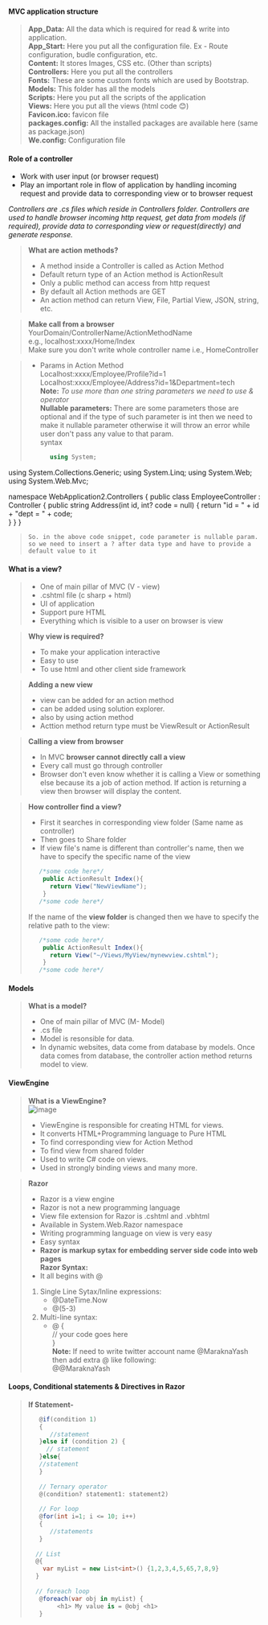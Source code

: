 #### MVC application structure    
> **App_Data:** All the data which is required for read & write into application.   
> **App_Start:** Here you put all the configuration file. Ex - Route configuration, budle configuration, etc.   
> **Content:** It stores Images, CSS etc. (Other than scripts)    
> **Controllers:** Here you put all the controllers   
> **Fonts:** These are some custom fonts which are used by Bootstrap.    
> **Models:** This folder has all the models   
> **Scripts:** Here you put all the scripts of the application   
> **Views:**  Here you put all the views (html code 😊)    
> **Favicon.ico:**   favicon file  
> **packages.config:**   All the installed packages are available here   (same as package.json)   
> **We.config:**  Configuration file   
> 

#### Role of a controller   
 - Work with user input (or browser request)   
 - Play an important role in flow of application by handling incoming request and provide data to corresponding view or to browser request   

_Controllers are .cs files which reside in Controllers folder. Controllers are used to handle browser incoming http request, get data from models (if required), provide data to corresponding view or request(directly) and generate response._   

> **What are action methods?**   
> - A method inside a Controller is called as Action Method   
> - Default return type of an Action method is ActionResult    
> - Only a public method can access from http request   
> - By default all Action methods are GET   
> - An action method can return View, File, Partial View, JSON, string, etc.   

 > **Make call from a browser**
 > YourDomain/ControllerName/ActionMethodName   
 > e.g., localhost:xxxx/Home/Index    
 > Make sure you don't write whole controller name i.e., HomeController    
 
> * Params in Action Method   
> Localhost:xxxx/Employee/Profile?id=1    
> Localhost:xxxx/Employee/Address?id=1&Department=tech   
> **Note:** _To use more than one string parameters we need to use & operator_    
> **Nullable parameters:**  There are some parameters those are optional and if the type of such parameter is int then we need to make it nullable parameter otherwise it will throw an error while user don't pass any value to that param.   
> syntax   
> ```c#     
>       using System;
using System.Collections.Generic;
using System.Linq;
using System.Web;
using System.Web.Mvc;

namespace WebApplication2.Controllers
{
    public class EmployeeController : Controller
    {
        public string Address(int id, int? code = null)
        {
            return "id = " + id + "dept = " + code;  
        }
    }
}  
> ```   
> So. in the above code snippet, code parameter is nullable param. so we need to insert a ? after data type and have to provide a default value to it    


#### What is a view?   
> - One of main pillar of MVC (V - view)  
> - .cshtml file (c sharp + html)  
> - UI of application  
> - Support pure HTML   
> - Everything which is visible to a user on browser is view   

> **Why view is required?**   
> - To make your application interactive   
> - Easy to use   
> - To use html and other client side framework   

> **Adding a new view**   
> - view can be added for an action method     
> - can be added using solution explorer.     
> - also by using action method    
> - Acttion method return type must be ViewResult or ActionResult   

> **Calling a view from browser**    
> - In MVC **browser cannot directly call a view**    
> - Every call must go through controller   
> - Browser don't even know whether it is calling a View or something else because its a job of action method. If action is returning a view then browser will display the content.   

> **How controller find a view?**   
> - First it searches in corresponding view folder (Same name as controller)   
> - Then goes to Share folder   
> - If view file's name is different than controller's name, then we have to specify the specific name of the view   
> ```c#    
>    /*some code here*/     
>     public ActionResult Index(){   
>       return View("NewViewName");
>     }      
>    /*some code here*/     
> ```     
> If the name of the **view folder** is changed then we have to specify the relative path to the view:   
> ```c#    
>    /*some code here*/     
>     public ActionResult Index(){   
>       return View("~/Views/MyView/mynewview.cshtml");    
>     }       
>    /*some code here*/         
> ```      

 #### Models    
 > **What is a model?**     
 > - One of main pillar of MVC (M- Model)   
 > - .cs file    
 > - Model is resonsible for data.  
 > - In dynamic websites, data come from database by models. Once data comes from database, the controller action method returns model to view.    

#### ViewEngine  
> **What is a ViewEngine?**    
> ![image](https://user-images.githubusercontent.com/58625165/213750102-4f69f1ae-0cd0-4295-a557-1d72019f4263.png)    
> - ViewEngine is responsible for creating HTML for views.    
> - It converts HTML+Programming language to Pure HTML   
> - To find corresponding view for Action Method   
> - To find view from shared folder    
> - Used to write C# code on views.    
> - Used in strongly binding views and many more.   

> **Razor**   
> - Razor is a view engine   
> - Razor is not a new programming language   
> - View file extension for Razor is .cshtml and .vbhtml   
> - Available in System.Web.Razor namespace   
> - Writing programming language on view is very easy   
> - Easy syntax  
> - **Razor is markup sytax for embedding server side code into web pages**   
>**Razor Syntax:**  
>- It all begins with @  
> 1. Single Line Sytax/Inline expressions:        
>    * @DateTime.Now     
>    * @(5-3)    
> 2. Multi-line syntax:    
>    * @ {     
>        // your code goes here      
>        }       
> **Note:** If need to write twitter account name @MaraknaYash then add extra @ like following:    
> @@MaraknaYash    

#### Loops, Conditional statements & Directives in Razor   
> **If Statement-**   
> ```c#    
>    @if(condition 1)    
>    {    
>       //statement    
>    }else if (condition 2) {    
>      // statement
>    }else{    
>    //statement        
>    }    
>    
>    // Ternary operator    
>    @(condition? statement1: statement2)      
>    
>    // For loop    
>    @for(int i=1; i <= 10; i++)    
>    {    
>       //statements    
>    }  
>    
>   // List   
>   @{    
>     var myList = new List<int>() {1,2,3,4,5,65,7,8,9}    
>   }    
>    
>   // foreach loop    
>    @foreach(var obj in myList) {    
>         <h1> My value is = @obj <h1>    
>    }      
> ```    
>    

      




 









